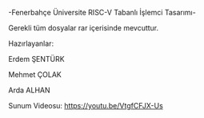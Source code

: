 -Fenerbahçe Üniversite RISC-V Tabanlı İşlemci Tasarımı-

Gerekli tüm dosyalar rar içerisinde mevcuttur.

Hazırlayanlar:

Erdem ŞENTÜRK

Mehmet ÇOLAK

Arda ALHAN

Sunum Videosu: https://youtu.be/VtgfCFJX-Us
